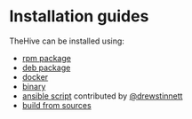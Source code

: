 # Installation guides

TheHive can be installed using:
- [rpm package](rpm-guide.md)
- [deb package](deb-guide.md)
- [docker](docker-guide.md)
- [binary](binary-guide.md)
- [ansible script](https://github.com/drewstinnett/ansible-thehive) contributed by
[@drewstinnett](https://github.com/drewstinnett)
- [build from sources](build-guide.md)